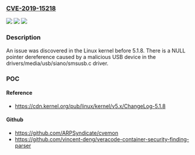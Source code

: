 ### [CVE-2019-15218](https://cve.mitre.org/cgi-bin/cvename.cgi?name=CVE-2019-15218)
![](https://img.shields.io/static/v1?label=Product&message=n%2Fa&color=blue)
![](https://img.shields.io/static/v1?label=Version&message=n%2Fa&color=blue)
![](https://img.shields.io/static/v1?label=Vulnerability&message=n%2Fa&color=brighgreen)

### Description

An issue was discovered in the Linux kernel before 5.1.8. There is a NULL pointer dereference caused by a malicious USB device in the drivers/media/usb/siano/smsusb.c driver.

### POC

#### Reference
- https://cdn.kernel.org/pub/linux/kernel/v5.x/ChangeLog-5.1.8

#### Github
- https://github.com/ARPSyndicate/cvemon
- https://github.com/vincent-deng/veracode-container-security-finding-parser

